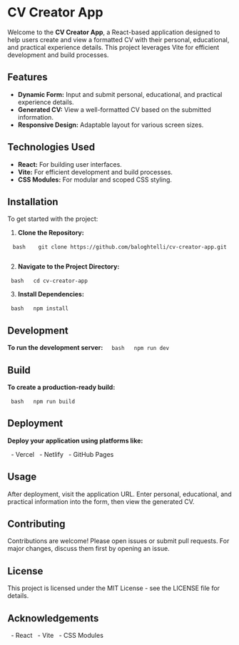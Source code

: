 # CV Creator App

Welcome to the **CV Creator App**, a React-based application designed to help users create and view a formatted CV with their personal, educational, and practical experience details. This project leverages Vite for efficient development and build processes.

## Features

- **Dynamic Form:** Input and submit personal, educational, and practical experience details.
- **Generated CV:** View a well-formatted CV based on the submitted information.
- **Responsive Design:** Adaptable layout for various screen sizes.

## Technologies Used

- **React:** For building user interfaces.
- **Vite:** For efficient development and build processes.
- **CSS Modules:** For modular and scoped CSS styling.

## Installation

To get started with the project:

1. **Clone the Repository:**

   ```bash
   git clone https://github.com/baloghtelli/cv-creator-app.git
   ```

2. **Navigate to the Project Directory:**

  ```bash
  cd cv-creator-app
  ```

3. **Install Dependencies:**

  ```bash
  npm install
  ```

## Development  

**To run the development server:**
  
  ```bash
  npm run dev
  ```

## Build

**To create a production-ready build:**

  ```bash
  npm run build
  ```

## Deployment

**Deploy your application using platforms like:**

  - Vercel
  - Netlify
  - GitHub Pages

## Usage

After deployment, visit the application URL. Enter personal, educational, and practical information into the form, then view the generated CV.

## Contributing

Contributions are welcome! Please open issues or submit pull requests. For major changes, discuss them first by opening an issue.

## License

This project is licensed under the MIT License - see the LICENSE file for details.

## Acknowledgements
  - React
  - Vite
  - CSS Modules